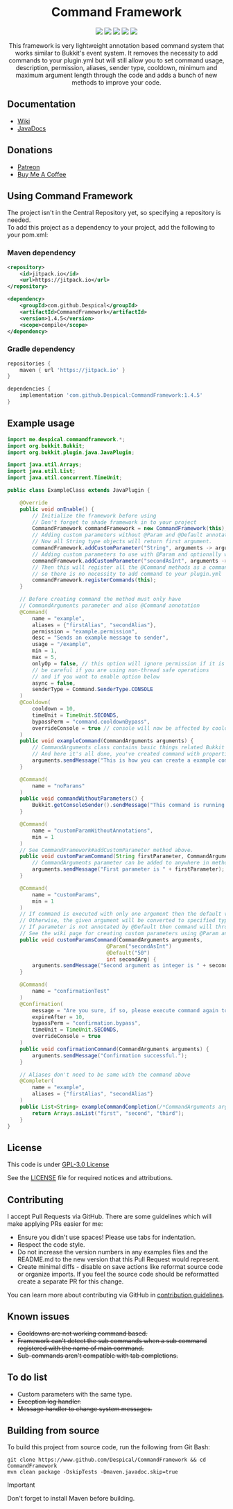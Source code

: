 <h1 align="center">Command Framework</h1>

<div align="center">

[![](https://github.com/Despical/CommandFramework/actions/workflows/build-commandframework.yml/badge.svg)](https://github.com/Despical/CommandFramework/actions/workflows/build-commandframework.yml)
[![](https://jitpack.io/v/Despical/CommandFramework.svg)](https://jitpack.io/#Despical/CommandFramework)
[![](https://img.shields.io/badge/JavaDocs-latest-lime.svg)](https://javadoc.jitpack.io/com/github/Despical/CommandFramework/latest/javadoc/index.html)
[![](https://img.shields.io/badge/Patreon-Support-lime.svg?logo=Patreon)](https://www.patreon.com/despical)
[![](https://img.shields.io/badge/BuyMeACoffee-Support-lime.svg?logo=BuyMeACoffee)](https://www.buymeacoffee.com/despical)

This framework is very lightweight annotation based command system that works similar to Bukkit's event system. It removes the necessity to
add commands to your plugin.yml but will still allow you to set command usage, description, permission, aliases, sender type, cooldown, minimum
and maximum argument length through the code and adds a bunch of new methods to improve your code.

</div>

## Documentation
- [Wiki](https://github.com/Despical/CommandFramework/wiki)
- [JavaDocs](https://javadoc.jitpack.io/com/github/Despical/CommandFramework/latest/javadoc/index.html)

## Donations
- [Patreon](https://www.patreon.com/despical)
- [Buy Me A Coffee](https://www.buymeacoffee.com/despical)

## Using Command Framework
The project isn't in the Central Repository yet, so specifying a repository is needed.<br>
To add this project as a dependency to your project, add the following to your pom.xml:

### Maven dependency

```xml
<repository>
    <id>jitpack.io</id>
    <url>https://jitpack.io</url>
</repository>
```
```xml
<dependency>
    <groupId>com.github.Despical</groupId>
    <artifactId>CommandFramework</artifactId>
    <version>1.4.5</version>
    <scope>compile</scope>
</dependency>
```

### Gradle dependency
```gradle
repositories {
    maven { url 'https://jitpack.io' }
}
```
```gradle
dependencies {
    implementation 'com.github.Despical:CommandFramework:1.4.5'
}
```

## Example usage

```java
import me.despical.commandframework.*;
import org.bukkit.Bukkit;
import org.bukkit.plugin.java.JavaPlugin;

import java.util.Arrays;
import java.util.List;
import java.util.concurrent.TimeUnit;

public class ExampleClass extends JavaPlugin {

	@Override
	public void onEnable() {
		// Initialize the framework before using
		// Don't forget to shade framework in to your project
		CommandFramework commandFramework = new CommandFramework(this);
		// Adding custom parameters without @Param and @Default annotations.
		// Now all String type objects will return first argument.
		commandFramework.addCustomParameter("String", arguments -> arguments.getArgument(0));
		// Adding custom parameters to use with @Param and optionally with @Default annotations.
		commandFramework.addCustomParameter("secondAsInt", arguments -> arguments.getLength() > 1 ? arguments.getArgumentAsInt(1) : null);
		// Then this will register all the @Command methods as a command
		// so there is no necessity to add command to your plugin.yml
		commandFramework.registerCommands(this);
	}

	// Before creating command the method must only have
	// CommandArguments parameter and also @Command annotation
	@Command(
		name = "example",
		aliases = {"firstAlias", "secondAlias"},
		permission = "example.permission",
		desc = "Sends an example message to sender",
		usage = "/example",
		min = 1,
		max = 5,
		onlyOp = false, // this option will ignore permission if it is set
		// be careful if you are using non-thread safe operations
		// and if you want to enable option below
		async = false,
		senderType = Command.SenderType.CONSOLE
	)
	@Cooldown(
		cooldown = 10,
		timeUnit = TimeUnit.SECONDS,
		bypassPerm = "command.cooldownBypass",
		overrideConsole = true // console will now be affected by cooldown
	)
	public void exampleCommand(CommandArguments arguments) {
		// CommandArguments class contains basic things related Bukkit commands
		// And here it's all done, you've created command with properties above!
		arguments.sendMessage("This is how you can create a example command using framework.");
	}

	@Command(
		name = "noParams"
	)
	public void commandWithoutParameters() {
		Bukkit.getConsoleSender().sendMessage("This command is running without any parameters.");
	}

	@Command(
		name = "customParamWithoutAnnotations",
		min = 1
	)
	// See CommandFramework#addCustomParameter method above.
	public void customParamCommand(String firstParameter, CommandArguments arguments) {
		// CommandArguments parameter can be added to anywhere in method as a parameter.
		arguments.sendMessage("First parameter is " + firstParameter);
	}

	@Command(
		name = "customParams",
		min = 1
	)
	// If command is executed with only one argument then the default value will be accepted.
	// Otherwise, the given argument will be converted to specified type, in this case an int.
	// If parameter is not annotated by @Default then command will throw an exception on execution.
	// See the wiki page for creating custom parameters using @Param and @Default annotations.
	public void customParamsCommand(CommandArguments arguments,
								@Param("secondAsInt")
								@Default("50")
								int secondArg) {
		arguments.sendMessage("Second argument as integer is " + secondArg);
	}

	@Command(
		name = "confirmationTest"
	)
	@Confirmation(
		message = "Are you sure, if so, please execute command again to confirm.",
		expireAfter = 10,
		bypassPerm = "confirmation.bypass",
		timeUnit = TimeUnit.SECONDS,
		overrideConsole = true
	)
	public void confirmationCommand(CommandArguments arguments) {
		arguments.sendMessage("Confirmation successful.");
	}

	// Aliases don't need to be same with the command above
	@Completer(
		name = "example",
		aliases = {"firstAlias", "secondAlias"}
	)
	public List<String> exampleCommandCompletion(/*CommandArguments arguments*/ /*no need to use in this case which is also supported*/) {
		return Arrays.asList("first", "second", "third");
	}
}
```

## License
This code is under [GPL-3.0 License](http://www.gnu.org/licenses/gpl-3.0.html)

See the [LICENSE](https://github.com/Despical/CommandFramework/blob/main/LICENSE) file for required notices and attributions.

## Contributing

I accept Pull Requests via GitHub. There are some guidelines which will make applying PRs easier for me:
+ Ensure you didn't use spaces! Please use tabs for indentation.
+ Respect the code style.
+ Do not increase the version numbers in any examples files and the README.md to the new version that this Pull Request would represent.
+ Create minimal diffs - disable on save actions like reformat source code or organize imports. If you feel the source code should be reformatted create a separate PR for this change.

You can learn more about contributing via GitHub in [contribution guidelines](../CONTRIBUTING.md).

## Known issues
* ~~Cooldowns are not working command based.~~
* ~~Framework can't detect the sub commands when a sub command registered with the name of main command.~~
* ~~Sub-commands aren't compatible with tab completions.~~

## To do list
* Custom parameters with the same type.
* ~~Exception log handler.~~
* ~~Message handler to change system messages.~~

## Building from source
To build this project from source code, run the following from Git Bash:
```
git clone https://www.github.com/Despical/CommandFramework && cd CommandFramework
mvn clean package -DskipTests -Dmaven.javadoc.skip=true
```

> [!IMPORTANT]  
> Don't forget to install Maven before building.
